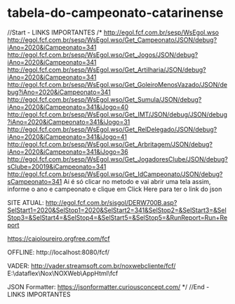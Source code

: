 # tabela-do-campeonato-catarinense

//Start - LINKS IMPORTANTES
/*
http://egol.fcf.com.br/sesp/WsEgol.wso
http://egol.fcf.com.br/sesp/WsEgol.wso/Get_Campeonato/JSON/debug?iAno=2020&iCampeonato=341
http://egol.fcf.com.br/sesp/WsEgol.wso/Get_Jogos/JSON/debug?iAno=2020&iCampeonato=341
http://egol.fcf.com.br/sesp/WsEgol.wso/Get_Artilharia/JSON/debug?iAno=2020&iCampeonato=341
http://egol.fcf.com.br/sesp/WsEgol.wso/Get_GoleiroMenosVazado/JSON/debug?iAno=2020&iCampeonato=341
http://egol.fcf.com.br/sesp/WsEgol.wso/Get_Sumula/JSON/debug?iAno=2020&iCampeonato=341&iJogo=40
http://egol.fcf.com.br/sesp/WsEgol.wso/Get_IMT/JSON/debug/JSON/debug?iAno=2020&iCampeonato=341&iJogo=31
http://egol.fcf.com.br/sesp/WsEgol.wso/Get_RelDelegado/JSON/debug?iAno=2020&iCampeonato=341&iJogo=41
http://egol.fcf.com.br/sesp/WsEgol.wso/Get_Arbritagem/JSON/debug?iAno=2020&iCampeonato=341&iJogo=36
http://egol.fcf.com.br/sesp/WsEgol.wso/Get_JogadoresClube/JSON/debug?sClube=20019&iCampeonato=341
http://egol.fcf.com.br/sesp/WsEgol.wso/Get_IdCampeonato/JSON/debug?sCampeonato=341
Ai é só clicar no metodo e vai abrir uma tela assim, informe o ano e campeonato e clique em Click Here para ter o link do json

SITE ATUAL:
http://egol.fcf.com.br/sisgol/DERW700B.asp?SelStart1=2020&SelStop1=2020&SelStart2=341&SelStop2=&SelStart3=&SelStop3=&SelStart4=&SelStop4=&SelStart5=&SelStop5=&RunReport=Run+Report

https://caioloureiro.orgfree.com/fcf

OFFLINE:
http://localhost:8080/fcf/

VADER:
http://vader.streamsoft.com.br/noxwebcliente/fcf/
E:\dataflex\Nox\NOXWeb\AppHtml\fcf

JSON Formatter:
https://jsonformatter.curiousconcept.com/
*/
//End - LINKS IMPORTANTES
